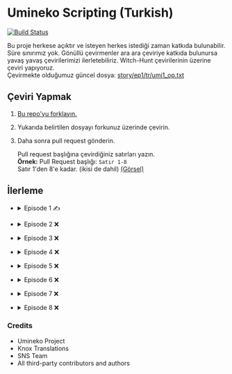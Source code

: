 # Umineko Scripting (Turkish)

[![Build Status](../../workflows/CI/badge.svg)](../../actions)

Bu proje herkese açıktır ve isteyen herkes istediği zaman katkıda bulunabilir. Süre sınırımız yok. Gönüllü çevirmenler ara ara çeviriye katkıda bulunursa yavaş yavaş çevirilerimizi ilerletebiliriz. Witch-Hunt çevirilerinin üzerine çeviri yapıyoruz.  
Çevirmekte olduğumuz güncel dosya: [story/ep1/tr/umi1_op.txt](../../tree/master/story/ep1/tr/umi1_op.txt)

## Çeviri Yapmak
1. [Bu repo'yu forklayın.](../../fork)
2. Yukarıda belirtilen dosyayı forkunuz üzerinde çevirin.
3. Daha sonra pull request gönderin.

   Pull request başlığına çevirdiğiniz satırları yazın.  
   **Örnek:** Pull Request başlığı: `Satır 1-8`  
   Satır 1'den 8'e kadar. (ikisi de dahil) [(Görsel)](https://i.imgur.com/au1UqRk.png)

## İlerleme
* <details>
  <summary>Episode 1 ✍️</summary>

   * [Chapter 0](../../tree/master/story/ep1/tr/umi1_op.txt) ✍️
   * Chapter 1 ❌
   * Chapter 2 ❌
   * Chapter 3 ❌
   * Chapter 4 ❌
   * Chapter 5 ❌
   * Chapter 6 ❌
   * Chapter 7 ❌
   * Chapter 8 ❌
   * Chapter 9 ❌
   * Chapter 10 ❌
   * Chapter 11 ❌
   * Chapter 12 ❌
   * Chapter 13 ❌
   * Chapter 14 ❌
   * Chapter 15 ❌
   * Chapter 16 ❌
   * Chapter 17 ❌
   * Chapter 18 ❌
   * Chapter 19 ❌
</details>

* <details>
  <summary>Episode 2 ❌</summary>

   * Chapter 0 ❌
   * Chapter 1 ❌
   * Chapter 2 ❌
   * Chapter 3 ❌
   * Chapter 4 ❌
   * Chapter 5 ❌
   * Chapter 6 ❌
   * Chapter 7 ❌
   * Chapter 8 ❌
   * Chapter 9 ❌
   * Chapter 10 ❌
   * Chapter 11 ❌
   * Chapter 12 ❌
   * Chapter 13 ❌
   * Chapter 14 ❌
   * Chapter 15 ❌
   * Chapter 16 ❌
   * Chapter 17 ❌
   * Chapter 18 ❌
   * Chapter 19 ❌
   * Chapter 20 ❌
</details>

* <details>
  <summary>Episode 3 ❌</summary>

   * Chapter 0 ❌
   * Chapter 1 ❌
   * Chapter 2 ❌
   * Chapter 3 ❌
   * Chapter 4 ❌
   * Chapter 5 ❌
   * Chapter 6 ❌
   * Chapter 7 ❌
   * Chapter 8 ❌
   * Chapter 9 ❌
   * Chapter 10 ❌
   * Chapter 11 ❌
   * Chapter 12 ❌
   * Chapter 13 ❌
   * Chapter 14 ❌
   * Chapter 15 ❌
   * Chapter 16 ❌
   * Chapter 17 ❌
   * Chapter 18 ❌
   * Chapter 19 ❌
   * Chapter 20 ❌
</details>

* <details>
  <summary>Episode 4 ❌</summary>

   * Chapter 0 ❌
   * Chapter 1 ❌
   * Chapter 2 ❌
   * Chapter 3 ❌
   * Chapter 4 ❌
   * Chapter 5 ❌
   * Chapter 6 ❌
   * Chapter 7 ❌
   * Chapter 8 ❌
   * Chapter 9 ❌
   * Chapter 10 ❌
   * Chapter 11 ❌
   * Chapter 12 ❌
   * Chapter 13 ❌
   * Chapter 14 ❌
   * Chapter 15 ❌
   * Chapter 16 ❌
   * Chapter 17 ❌
   * Chapter 18 ❌
   * Chapter 19 ❌
   * Chapter 20 ❌
   * Chapter 21 ❌
</details>

* <details>
  <summary>Episode 5 ❌</summary>

   * Chapter 0 ❌
   * Chapter 1 ❌
   * Chapter 2 ❌
   * Chapter 3 ❌
   * Chapter 4 ❌
   * Chapter 5 ❌
   * Chapter 6 ❌
   * Chapter 7 ❌
   * Chapter 8 ❌
   * Chapter 9 ❌
   * Chapter 10 ❌
   * Chapter 11 ❌
   * Chapter 12 ❌
   * Chapter 13 ❌
   * Chapter 14 ❌
   * Chapter 15 ❌
   * Chapter 16 ❌
   * Chapter 17 ❌
</details>

* <details>
  <summary>Episode 6 ❌</summary>

   * Chapter 0 ❌
   * Chapter 1 ❌
   * Chapter 2 ❌
   * Chapter 3 ❌
   * Chapter 4 ❌
   * Chapter 5 ❌
   * Chapter 6 ❌
   * Chapter 7 ❌
   * Chapter 8 ❌
   * Chapter 9 ❌
   * Chapter 10 ❌
   * Chapter 11 ❌
   * Chapter 12 ❌
   * Chapter 13 ❌
   * Chapter 14 ❌
   * Chapter 15 ❌
   * Chapter 16 ❌
   * Chapter 17 ❌
   * Chapter 18 ❌
   * Chapter 19 ❌
   * Chapter 20 ❌
</details>

* <details>
  <summary>Episode 7 ❌</summary>

   * Chapter 0 ❌
   * Chapter 1 ❌
   * Chapter 2 ❌
   * Chapter 3 ❌
   * Chapter 4 ❌
   * Chapter 5 ❌
   * Chapter 6 ❌
   * Chapter 7 ❌
   * Chapter 8 ❌
   * Chapter 9 ❌
   * Chapter 10 ❌
   * Chapter 11 ❌
   * Chapter 12 ❌
   * Chapter 13 ❌
   * Chapter 14 ❌
   * Chapter 15 ❌
   * Chapter 16 ❌
   * Chapter 17 ❌
   * Chapter 18 ❌
   * Chapter 19 ❌
   * Chapter 20 ❌
</details>

* <details>
  <summary>Episode 8 ❌</summary>

   * Chapter 0 ❌
   * Chapter 1 ❌
   * Chapter 2 ❌
   * Chapter 3 ❌
   * Chapter 4 ❌
   * Chapter 5 ❌
   * Chapter 6 ❌
   * Chapter 7 ❌
   * Chapter 8 ❌
   * Chapter 9 ❌
   * Chapter 10 ❌
   * Chapter 11 ❌
   * Chapter 12 ❌
   * Chapter 13 ❌
   * Chapter 14 ❌
   * Chapter 15 ❌
   * Chapter 16 ❌
   * Chapter 17 ❌
   * Chapter 18 ❌
</details>

### Credits
- Umineko Project
- Knox Translations
- SNS Team
- All third-party contributors and authors
